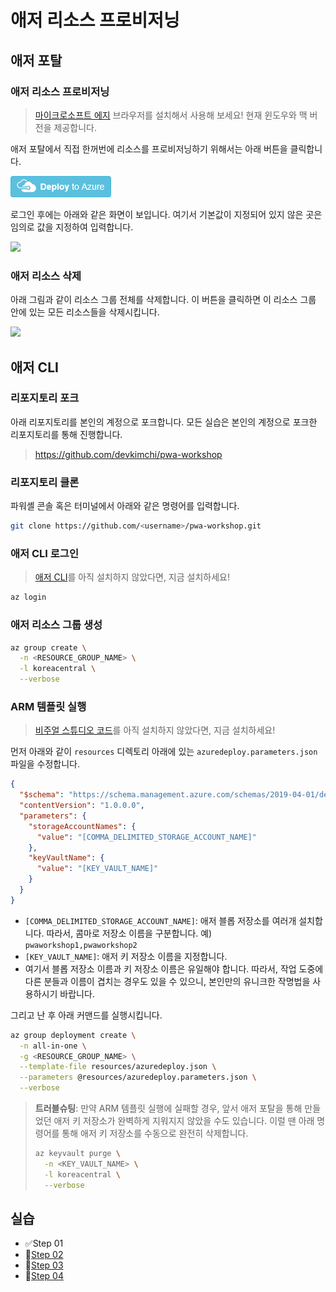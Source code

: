 # 애저 리소스 프로비저닝 #

## 애저 포탈 ##

### 애저 리소스 프로비저닝 ###

> [마이크로소프트 에지](https://www.microsoftedgeinsider.com/ko-kr/download/?WT.mc_id=pwaazureworkshop-event-juyoo) 브라우저를 설치해서 사용해 보세요! 현재 윈도우와 맥 버전을 제공합니다.

애저 포탈에서 직접 한꺼번에 리소스를 프로비저닝하기 위해서는 아래 버튼을 클릭합니다.

<a href="https://portal.azure.com/#create/Microsoft.Template/uri/https%3A%2F%2Fraw.githubusercontent.com%2Fdevkimchi%2Fpwa-workshop%2Fmaster%2Fresources%2Fazuredeploy.json" target="_blank"><img src="https://raw.githubusercontent.com/Azure/azure-quickstart-templates/master/1-CONTRIBUTION-GUIDE/images/deploytoazure.png" /></a>

로그인 후에는 아래와 같은 화면이 보입니다. 여기서 기본값이 지정되어 있지 않은 곳은 임의로 값을 지정하여 입력합니다.

![](../images/step-01-01.png)


### 애저 리소스 삭제 ###

아래 그림과 같이 리소스 그룹 전체를 삭제합니다. 이 버튼을 클릭하면 이 리소스 그룹 안에 있는 모든 리소스들을 삭제시킵니다.

![](../images/step-01-02.png)


## 애저 CLI ##

### 리포지토리 포크 ###

아래 리포지토리를 본인의 계정으로 포크합니다. 모든 실습은 본인의 계정으로 포크한 리포지토리를 통해 진행합니다.

> https://github.com/devkimchi/pwa-workshop


### 리포지토리 클론 ###

파워셸 콘솔 혹은 터미널에서 아래와 같은 명령어를 입력합니다.

```bash
git clone https://github.com/<username>/pwa-workshop.git
```


### 애저 CLI 로그인 ###

> [애저 CLI](https://docs.microsoft.com/ko-kr/cli/azure/install-azure-cli?view=azure-cli-latest&WT.mc_id=pwaazureworkshop-event-juyoo)를 아직 설치하지 않았다면, 지금 설치하세요!

```bash
az login
```


### 애저 리소스 그룹 생성 ###

```bash
az group create \
  -n <RESOURCE_GROUP_NAME> \
  -l koreacentral \
  --verbose
```


### ARM 템플릿 실행 ###

> [비주얼 스튜디오 코드](https://code.visualstudio.com/docs/setup/setup-overview?WT.mc_id=pwaazureworkshop-event-juyoo)를 아직 설치하지 않았다면, 지금 설치하세요!

먼저 아래와 같이 `resources` 디렉토리 아래에 있는 `azuredeploy.parameters.json` 파일을 수정합니다.

```json
{
  "$schema": "https://schema.management.azure.com/schemas/2019-04-01/deploymentParameters.json#",
  "contentVersion": "1.0.0.0",
  "parameters": {
    "storageAccountNames": {
      "value": "[COMMA_DELIMITED_STORAGE_ACCOUNT_NAME]"
    },
    "keyVaultName": {
      "value": "[KEY_VAULT_NAME]"
    }
  }
}
```

* `[COMMA_DELIMITED_STORAGE_ACCOUNT_NAME]`: 애저 블롭 저장소를 여러개 설치합니다. 따라서, 콤마로 저장소 이름을 구분합니다. 예) `pwaworkshop1,pwaworkshop2`
* `[KEY_VAULT_NAME]`: 애저 키 저장소 이름을 지정합니다.
* 여기서 블롭 저장소 이름과 키 저장소 이름은 유일해야 합니다. 따라서, 작업 도중에 다른 분들과 이름이 겹치는 경우도 있을 수 있으니, 본인만의 유니크한 작명법을 사용하시기 바랍니다.

그리고 난 후 아래 커맨드를 실행시킵니다.

```bash
az group deployment create \
  -n all-in-one \
  -g <RESOURCE_GROUP_NAME> \
  --template-file resources/azuredeploy.json \
  --parameters @resources/azuredeploy.parameters.json \
  --verbose
```

> **트러블슈팅**: 만약 ARM 템플릿 실행에 실패할 경우, 앞서 애저 포탈을 통해 만들었던 애저 키 저장소가 완벽하게 지워지지 않았을 수도 있습니다. 이럴 땐 아래 명령어를 통해 애저 키 저장소를 수동으로 완전히 삭제합니다.
> ```bash
> az keyvault purge \
>   -n <KEY_VAULT_NAME> \
>   -l koreacentral \
>   --verbose
> ```


## 실습 ##

* ✅Step 01
* 🔲[Step 02](step-02.md)
* 🔲[Step 03](step-03.md)
* 🔲[Step 04](step-04.md)
